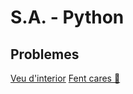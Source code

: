 # S.A. - Python
## Problemes  
[Veu d'interior](https://vicentcardona.github.io/ProgitractI/python/veudinterior.html)
[Fent cares 🤗](https://vicentcardona.github.io/ProgitractI/python/fentcares.html) 
